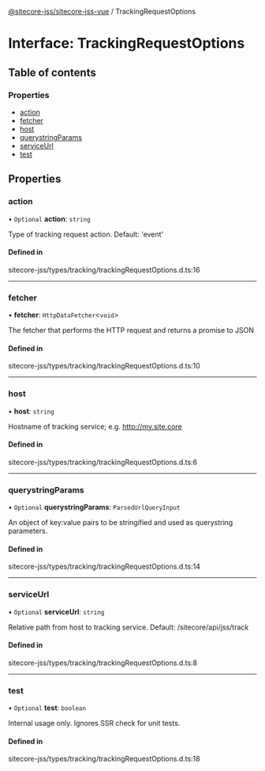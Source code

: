 [@sitecore-jss/sitecore-jss-vue](../README.md) / TrackingRequestOptions

# Interface: TrackingRequestOptions

## Table of contents

### Properties

- [action](TrackingRequestOptions.md#action)
- [fetcher](TrackingRequestOptions.md#fetcher)
- [host](TrackingRequestOptions.md#host)
- [querystringParams](TrackingRequestOptions.md#querystringparams)
- [serviceUrl](TrackingRequestOptions.md#serviceurl)
- [test](TrackingRequestOptions.md#test)

## Properties

### action

• `Optional` **action**: `string`

Type of tracking request action. Default: 'event'

#### Defined in

sitecore-jss/types/tracking/trackingRequestOptions.d.ts:16

___

### fetcher

• **fetcher**: `HttpDataFetcher`<`void`\>

The fetcher that performs the HTTP request and returns a promise to JSON

#### Defined in

sitecore-jss/types/tracking/trackingRequestOptions.d.ts:10

___

### host

• **host**: `string`

Hostname of tracking service; e.g. http://my.site.core

#### Defined in

sitecore-jss/types/tracking/trackingRequestOptions.d.ts:6

___

### querystringParams

• `Optional` **querystringParams**: `ParsedUrlQueryInput`

An object of key:value pairs to be stringified and used as querystring parameters.

#### Defined in

sitecore-jss/types/tracking/trackingRequestOptions.d.ts:14

___

### serviceUrl

• `Optional` **serviceUrl**: `string`

Relative path from host to tracking service. Default: /sitecore/api/jss/track

#### Defined in

sitecore-jss/types/tracking/trackingRequestOptions.d.ts:8

___

### test

• `Optional` **test**: `boolean`

Internal usage only. Ignores SSR check for unit tests.

#### Defined in

sitecore-jss/types/tracking/trackingRequestOptions.d.ts:18
